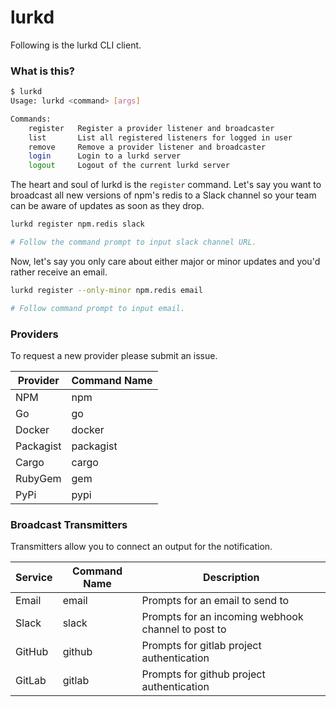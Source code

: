# lurkd

Following is the lurkd CLI client.

### What is this?

```bash
$ lurkd
Usage: lurkd <command> [args]

Commands:
    register   Register a provider listener and broadcaster
    list       List all registered listeners for logged in user
    remove     Remove a provider listener and broadcaster
    login      Login to a lurkd server
    logout     Logout of the current lurkd server
```

The heart and soul of lurkd is the `register` command. Let's say you want to
broadcast all new versions of npm's redis to a Slack channel so your team
can be aware of updates as soon as they drop.

```bash
lurkd register npm.redis slack

# Follow the command prompt to input slack channel URL.
```

Now, let's say you only care about either major or minor updates and you'd
rather receive an email.

```bash
lurkd register --only-minor npm.redis email

# Follow command prompt to input email.
```

### Providers

To request a new provider please submit an issue.

Provider | Command Name
--- | ---
NPM | npm
Go | go
Docker | docker
Packagist | packagist
Cargo | cargo
RubyGem | gem
PyPi | pypi

### Broadcast Transmitters

Transmitters allow you to connect an output for the notification.

Service | Command Name | Description
--- | --- | ---
Email | email | Prompts for an email to send to
Slack | slack | Prompts for an incoming webhook channel to post to
GitHub | github | Prompts for gitlab project authentication
GitLab | gitlab | Prompts for github project authentication
